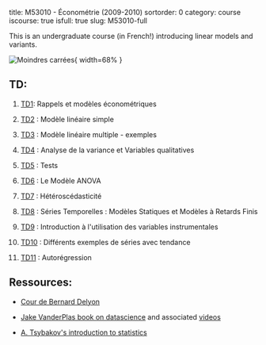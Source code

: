 title: M53010 - Économétrie (2009-2010)
sortorder: 0
category: course
iscourse: true
isfull: true
slug: M53010-full


This is an undergraduate course (in French!) introducing linear models and variants.

![Moindres carrées](images/moindre_carre_projection.svg "Moindres carrées"){ width=68% }

## TD:

1. [TD1](enseignement/L3/td1.pdf): Rappels et modèles économétriques

1. [TD2](enseignement/L3/td2.pdf) : Modèle linéaire simple

1. [TD3](enseignement/L3/td3.pdf) : Modèle linéaire multiple - exemples

1. [TD4](enseignement/L3/td4.pdf) : Analyse de la variance et Variables qualitatives

1. [TD5](enseignement/L3/td5.pdf) : Tests

1. [TD6](enseignement/L3/td6.pdf) : Le Modèle ANOVA

1. [TD7](enseignement/L3/td7.pdf) : Hétéroscédasticité

1. [TD8](enseignement/L3/td8.pdf) : Séries Temporelles : Modèles Statiques et Modèles à Retards Finis

1. [TD9](enseignement/L3/td9.pdf) : Introduction à l'utilisation des variables instrumentales

1. [TD10](enseignement/L3/td10.pdf) : Différents exemples de séries avec tendance

1. [TD11](enseignement/L3/td11.pdf) : Autorégression


## Ressources:

- [Cour de Bernard Delyon](https://perso.univ-rennes1.fr/bernard.delyon/regression.pdf)

- [Jake VanderPlas book on datascience](https://jakevdp.github.io/PythonDataScienceHandbook/)
and associated
[videos](http://jakevdp.github.io/blog/2017/03/03/reproducible-data-analysis-in-jupyter/)

- [A. Tsybakov's introduction to statistics](/enseignement/ENSAE/biblio_stat.pdf)
